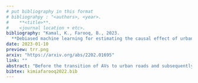 ```yaml
---
# put bibliography in this format
# bibliograhpy : "<authors>, <year>.
#    **<title>**.
#    <journal location + etc>.
bibliography: "Kamal, K., Farooq, B., 2023.
  **Debiased machine learning for estimating the causal effect of urban traffic on pedestrian crossing behaviour.**. Transportation Research Record." # surround Title with **<title>**
date: 2023-01-10
preview: trr.png
arxiv: "https://arxiv.org/abs/2202.01695"
link: ""
abstract: "Before the transition of AVs to urban roads and subsequently unprecedented changes in traffic conditions, evaluation of transportation policies and futuristic road design related to pedestrian crossing behavior is of vital importance. Recent studies analyzed the non-causal impact of various variables on pedestrian waiting time in the presence of AVs. However, we mainly investigate the causal effect of traffic density on pedestrian waiting time. We develop a Double/Debiased Machine Learning (DML) model in which the impact of confounders variable influencing both a policy and an outcome of interest is addressed, resulting in unbiased policy evaluation. Furthermore, we try to analyze the effect of traffic density by developing a copula-based joint model of two main components of pedestrian crossing behavior, pedestrian stress level and waiting time. The copula approach has been widely used in the literature, for addressing self-selection problems, which can be classified as a causality analysis in travel behavior modeling. The results obtained from copula approach and DML are compared based on the effect of traffic density. In DML model structure, the standard error term of density parameter is lower than copula approach and the confidence interval is considerably more reliable. In addition, despite the similar sign of effect, the copula approach estimates the effect of traffic density lower than DML, due to the spurious effect of confounders. In short, the DML model structure can flexibly adjust the impact of confounders by using machine learning algorithms and is more reliable for planning future policies."
bibtex: kimiafarooq2022.bib
---
```

